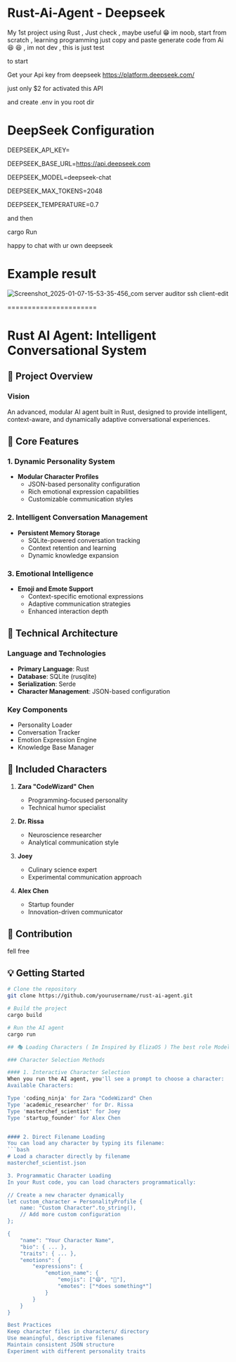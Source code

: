 # Rust-Ai-Agent - Deepseek
My 1st project using Rust , Just check , maybe useful  😁
im noob, start from scratch , learning programming just copy and paste generate code from Ai 😆 😆 , im not dev , this is just test 

to start 

Get your Api key from deepseek 
https://platform.deepseek.com/

just only $2 for activated this API

and create .env in you root dir

# DeepSeek Configuration 
DEEPSEEK_API_KEY=

DEEPSEEK_BASE_URL=https://api.deepseek.com

DEEPSEEK_MODEL=deepseek-chat

DEEPSEEK_MAX_TOKENS=2048

DEEPSEEK_TEMPERATURE=0.7

and then 

cargo Run 

happy to chat with ur own deepseek 

# Example result 

![Screenshot_2025-01-07-15-53-35-456_com server auditor ssh client-edit](https://github.com/user-attachments/assets/2e8e1f36-feec-4358-b2e6-dcbc276195fb)

======================

# Rust AI Agent: Intelligent Conversational System 

## 🚀 Project Overview

### Vision
An advanced, modular AI agent built in Rust, designed to provide intelligent, context-aware, and dynamically adaptive conversational experiences.

## 🧠 Core Features

### 1. Dynamic Personality System
- **Modular Character Profiles**
  - JSON-based personality configuration
  - Rich emotional expression capabilities
  - Customizable communication styles

### 2. Intelligent Conversation Management
- **Persistent Memory Storage**
  - SQLite-powered conversation tracking
  - Context retention and learning
  - Dynamic knowledge expansion

### 3. Emotional Intelligence
- **Emoji and Emote Support**
  - Context-specific emotional expressions
  - Adaptive communication strategies
  - Enhanced interaction depth

## 🔧 Technical Architecture

### Language and Technologies
- **Primary Language**: Rust
- **Database**: SQLite (rusqlite)
- **Serialization**: Serde
- **Character Management**: JSON-based configuration

### Key Components
- Personality Loader
- Conversation Tracker
- Emotion Expression Engine
- Knowledge Base Manager

## 👥 Included Characters
1. **Zara "CodeWizard" Chen**
   - Programming-focused personality
   - Technical humor specialist

2. **Dr. Rissa**
   - Neuroscience researcher
   - Analytical communication style

3. **Joey**
   - Culinary science expert
   - Experimental communication approach

4. **Alex Chen**
   - Startup founder
   - Innovation-driven communicator


## 🤝 Contribution
fell free  

## 💡 Getting Started
```bash
# Clone the repository
git clone https://github.com/yourusername/rust-ai-agent.git

# Build the project
cargo build

# Run the AI agent
cargo run

## 🎭 Loading Characters ( Im Inspired by ElizaOS ) The best role Model

### Character Selection Methods

#### 1. Interactive Character Selection
When you run the AI agent, you'll see a prompt to choose a character:
Available Characters:

Type 'coding_ninja' for Zara "CodeWizard" Chen
Type 'academic_researcher' for Dr. Rissa
Type 'masterchef_scientist' for Joey
Type 'startup_founder' for Alex Chen


#### 2. Direct Filename Loading
You can load any character by typing its filename:
```bash
# Load a character directly by filename
masterchef_scientist.json

3. Programmatic Character Loading
In your Rust code, you can load characters programmatically:

// Create a new character dynamically
let custom_character = PersonalityProfile {
    name: "Custom Character".to_string(),
    // Add more custom configuration
};

{
    "name": "Your Character Name",
    "bio": { ... },
    "traits": { ... },
    "emotions": {
        "expressions": {
            "emotion_name": {
                "emojis": ["😄", "🚀"],
                "emotes": ["*does something*"]
            }
        }
    }
}

Best Practices
Keep character files in characters/ directory
Use meaningful, descriptive filenames
Maintain consistent JSON structure
Experiment with different personality traits

